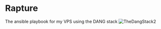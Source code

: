# Rapture

The ansible playbook for my VPS using the DANG stack
![TheDangStack2](https://github.com/port19x/rapture/assets/82055622/d3958f08-e4f4-482d-8f5c-9ea564914714)
